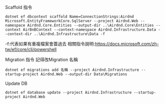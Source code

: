 Scaffold 指令
```
dotnet ef dbcontext scaffold Name=ConnectionStrings:Airdnd Microsoft.EntityFrameworkCore.SqlServer --project Airdnd.Web --namespace Airdnd.Core.Entities --output-dir ..\Airdnd.Core\Entities --context AirBnBContext --context-namespace Airdnd.Infrastructure.Data --context-dir ..\Airdnd.Infrastructure\Data -f
```

-f:代表如果有重複檔案會蓋過去
相關指令說明:https://docs.microsoft.com/zh-tw/ef/core/cli/powershell

Migration 指令
記得改Migration 名稱
```
dotnet ef migrations add 名稱 --project Airdnd.Infrastructure --startup-project Airdnd.Web --output-dir Data\Migrations
```

Update DB
```
dotnet ef database update --project Airdnd.Infrastructure --startup-project Airdnd.Web
```